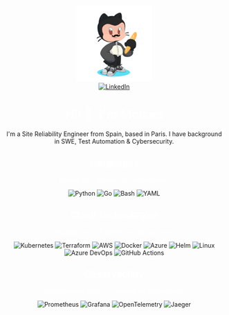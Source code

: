 <div id="header" align="center">
<img src="./assets/images/octocat-1721846788945.png" width="175" height="175"> 
</div>
<div align="center">
    <a href="https://www.linkedin.com/in/moiseshidalgo/">
        <img src="https://img.shields.io/badge/LinkedIn-0077B5?style=for-the-badge&logo=linkedin&logoColor=white" alt="LinkedIn"/>
    </a>
</div>
  <h1 align="center" style="color: white;">Hi! 👋, I'm Moisés</h1>
  <p align="center">I'm a Site Reliability Engineer from Spain, based in Paris. I have background in SWE, Test Automation & Cybersecurity.</p>
  <div id="header" align="center">

<div align="center">
    <h2 style="color: white;">Languages</h2>
    <p style="color: white;"> Making the: "It works on my machine!"</p>
</div>

<div align="center">
    <img src="https://img.shields.io/badge/Python-3776AB?style=for-the-badge&logo=python&logoColor=white" alt="Python" />
    <img src="https://img.shields.io/badge/Go-00ADD8?style=for-the-badge&logo=go&logoColor=white" alt="Go" />
    <img src="https://img.shields.io/badge/Bash-4EAA25?style=for-the-badge&logo=gnu-bash&logoColor=white" alt="Bash" />
    <img src="https://img.shields.io/badge/YAML-CB171E?style=for-the-badge&logo=yaml&logoColor=white" alt="YAML" />
    </div>
<div align="center">
    <h2 style="color: white;">Cloud Technologies</h2>
    <p style="color: white;"> Avoiding the: "...it worked on my machine!"</p>
</div>


<div align="center">
    <img src="https://img.shields.io/badge/Kubernetes-326CE5?style=for-the-badge&logo=kubernetes&logoColor=white" alt="Kubernetes"/>
    <img src="https://img.shields.io/badge/Terraform-623CE4?style=for-the-badge&logo=terraform&logoColor=white" alt="Terraform" /> 
    <img src="https://img.shields.io/badge/AWS-FF9900?style=for-the-badge&logo=amazonaws&logoColor=white" alt="AWS" />
    <img src="https://img.shields.io/badge/Docker-2496ED?style=for-the-badge&logo=docker&logoColor=white" alt="Docker" />
    <img src="https://img.shields.io/badge/Azure-0078D4?style=for-the-badge&logo=microsoftazure&logoColor=white" alt="Azure" />
    <img src="https://img.shields.io/badge/Helm-0F1689?style=for-the-badge&logo=helm&logoColor=white" alt="Helm" />
    <img src="https://img.shields.io/badge/Linux-FCC624?style=for-the-badge&logo=linux&logoColor=black" alt="Linux" />
    <img src="https://img.shields.io/badge/Azure_DevOps-0078D7?style=for-the-badge&logo=azuredevops&logoColor=white" alt="Azure DevOps" />
    <img src="https://img.shields.io/badge/GitHub_Actions-2088FF?style=for-the-badge&logo=githubactions&logoColor=white" alt="GitHub Actions" />
</div>

<div align="center">
    <h2 style="color: white;">Observability</h2>
    <p style="color: white;"> Understanding why: "...it worked on my machine!" <p>
</div>

<div align="center">
    <img src="https://img.shields.io/badge/Prometheus-E6522C?style=for-the-badge&logo=prometheus&logoColor=white" alt="Prometheus" />
    <img src="https://img.shields.io/badge/Grafana-F46800?style=for-the-badge&logo=grafana&logoColor=white" alt="Grafana" />
    <img src="https://img.shields.io/badge/OpenTelemetry-7B3FE4?style=for-the-badge&logo=opentelemetry&logoColor=white" alt="OpenTelemetry" />
    <img src="https://img.shields.io/badge/Jaeger-00A3E0?style=for-the-badge&logo=jaeger&logoColor=white" alt="Jaeger" />
</div>

</div>
